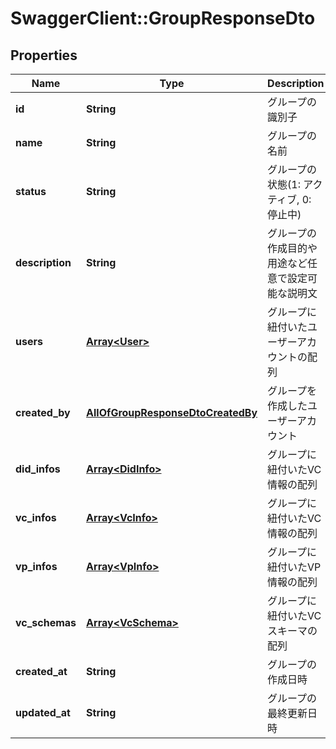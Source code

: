 # SwaggerClient::GroupResponseDto

## Properties
Name | Type | Description | Notes
------------ | ------------- | ------------- | -------------
**id** | **String** | グループの識別子 | 
**name** | **String** |  グループの名前 | 
**status** | **String** | グループの状態(1: アクティブ, 0: 停止中) | 
**description** | **String** | グループの作成目的や用途など任意で設定可能な説明文 | 
**users** | [**Array&lt;User&gt;**](User.md) | グループに紐付いたユーザーアカウントの配列 | 
**created_by** | [**AllOfGroupResponseDtoCreatedBy**](AllOfGroupResponseDtoCreatedBy.md) | グループを作成したユーザーアカウント | 
**did_infos** | [**Array&lt;DidInfo&gt;**](DidInfo.md) | グループに紐付いたVC情報の配列 | 
**vc_infos** | [**Array&lt;VcInfo&gt;**](VcInfo.md) | グループに紐付いたVC情報の配列 | 
**vp_infos** | [**Array&lt;VpInfo&gt;**](VpInfo.md) | グループに紐付いたVP情報の配列 | 
**vc_schemas** | [**Array&lt;VcSchema&gt;**](VcSchema.md) | グループに紐付いたVCスキーマの配列 | 
**created_at** | **String** | グループの作成日時 | 
**updated_at** | **String** | グループの最終更新日時 | 

